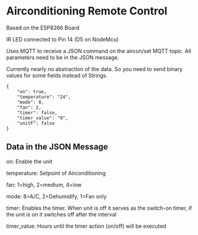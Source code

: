 Airconditioning Remote Control
==============================

Based on the ESP8266 Board

IR LED connected to Pin 14 (D5 on NodeMcu)

Uses MQTT to receive a JSON command on the aircon/set MQTT topic.
All parameters need to be in the JSON message.

Currently nearly no abstraction of the data. So you need to send binary values for some fields instead of Strings.

```
{
    "on": true, 
    "temperature": "24",
    "mode": 8, 
    "fan": 2,
    "timer": false, 
    "timer_value": "0", 
    "unitF": false
}
```

Data in the JSON Message
------------------------

on: Enable the unit

temperature: Setpoint of Airconditioning

fan: 1=high, 2=medium, 4=low

mode: 8=A/C, 2=Dehumidify, 1=Fan only

timer: Enables the timer. When unit is off it serves as the switch-on timer, if the unit is on it switches off after the interval

timer_value: Hours until the timer action (on/off) will be executed
